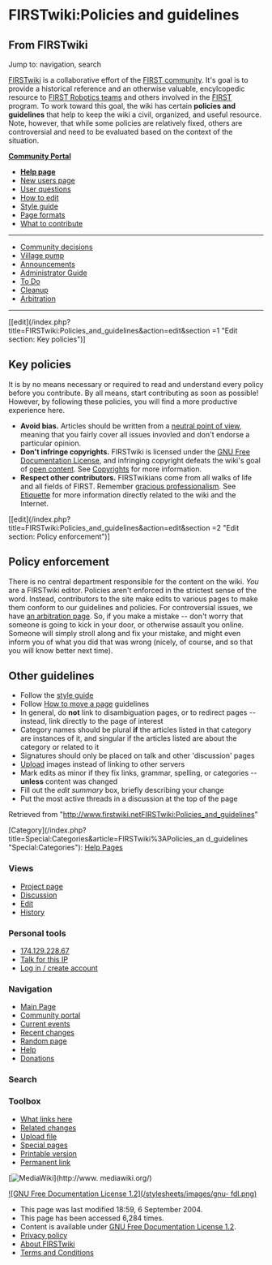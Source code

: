 # FIRSTwiki:Policies and guidelines

## From FIRSTwiki

Jump to: navigation, search

[FIRSTwiki](FIRSTwiki "FIRSTwiki") is a collaborative effort of the [FIRST community](FIRST_community "FIRST community"). It's goal is to provide a historical reference and an otherwise valuable, encylcopedic resource to [FIRST Robotics teams](FIRST_Robotics_team "FIRST Robotics team") and others involved in the [FIRST](first) program. To work toward this goal, the wiki has certain **policies and guidelines** that help to keep the wiki a civil, organized, and useful resource. Note, however, that while some policies are relatively fixed, others are controversial and need to be evaluated based on the context of the situation.

**[Community Portal](FIRSTwiki:Community_portal "FIRSTwiki:Community portal")**

- **[Help page](FIRSTwiki:Help "FIRSTwiki:Help")**
- [New users page](FIRSTwiki:New_users_page "FIRSTwiki:New users page")
- [User questions](FIRSTwiki:User_questions "FIRSTwiki:User questions")
- [How to edit](FIRSTwiki:How_does_one_edit_a_page "FIRSTwiki:How does one edit a page")
- [Style guide](FIRSTwiki:Style_guide "FIRSTwiki:Style guide")
- [Page formats](FIRSTwiki:Page_formats "FIRSTwiki:Page formats")
- [What to contribute](FIRSTwiki:What_to_contribute "FIRSTwiki:What to contribute")

--------------------------------------------------------------------------------

- [Community decisions](FIRSTwiki:Community_decisions "FIRSTwiki:Community decisions")
- [Village pump](FIRSTwiki:Village_pump "FIRSTwiki:Village pump")
- [Announcements](FIRSTwiki:Announcements "FIRSTwiki:Announcements")
- [Administrator Guide](FIRSTwiki:Guide_for_administrators "FIRSTwiki:Guide for administrators")
- [To Do](FIRSTwiki:To_Do "FIRSTwiki:To Do")
- [Cleanup](FIRSTwiki:Cleanup "FIRSTwiki:Cleanup")
- [Arbitration](FIRSTwiki:Arbitration "FIRSTwiki:Arbitration")

--------------------------------------------------------------------------------

[[edit](/index.php?title=FIRSTwiki:Policies_and_guidelines&action=edit&section
=1 "Edit section: Key policies")]

## Key policies

It is by no means necessary or required to read and understand every policy before you contribute. By all means, start contributing as soon as possible! However, by following these policies, you will find a more productive experience here.

- **Avoid bias.** Articles should be written from a [neutral point of view](http://www.wikipedia.org/wiki/neutral_point_of_view "wikipedia:neutral_point_of_view"), meaning that you fairly cover all issues invovled and don't endorse a particular opinion.
- **Don't infringe copyrights.** FIRSTwiki is licensed under the [GNU Free Documentation License](http://www.wikipedia.org/wiki/GNU_Free_Documentation_License "wikipedia:GNU_Free_Documentation_License"), and infringing copyright defeats the wiki's goal of [open content](http://www.wikipedia.org/wiki/open_content "wikipedia:open_content"). See [Copyrights](http://www.wikipedia.org/wiki/Copyrights "wikipedia:Copyrights") for more information.
- **Respect other contributors.** FIRSTwikians come from all walks of life and all fields of FIRST. Remember [gracious professionalism](Gracious_professionalism "Gracious professionalism"). See [Etiquette](/index.php?title=FIRSTwiki:Etiquette&action=edit "FIRSTwiki:Etiquette") for more information directly related to the wiki and the Internet.

[[edit](/index.php?title=FIRSTwiki:Policies_and_guidelines&action=edit&section
=2 "Edit section: Policy enforcement")]

## Policy enforcement

There is no central department responsible for the content on the wiki. _You_ are a FIRSTwiki editor. Policies aren't enforced in the strictest sense of the word. Instead, contributors to the site make edits to various pages to make them conform to our guidelines and policies. For controversial issues, we have [an arbitration page](FIRSTwiki:Arbitration "FIRSTwiki:Arbitration"). So, if you make a mistake -- don't worry that someone is going to kick in your door, or otherwise assault you online. Someone will simply stroll along and fix your mistake, and might even inform you of what you did that was wrong (nicely, of course, and so that you will know better next time).

## Other guidelines

- Follow the [style guide](FIRSTwiki:Style_guide "FIRSTwiki:Style guide")
- Follow [How to move a page](FIRSTwiki:How_to_move_a_page "FIRSTwiki:How to move a page") guidelines
- In general, do **not** link to disambiguation pages, or to redirect pages -- instead, link directly to the page of interest
- Category names should be plural **if** the articles listed in that category are instances of it, and singular if the articles listed are about the category or related to it
- Signatures should only be placed on talk and other 'discussion' pages
- [Upload](Special:Upload "Special:Upload") images instead of linking to other servers
- Mark edits as minor if they fix links, grammar, spelling, or categories -- **unless** content was changed
- Fill out the _edit summary_ box, briefly describing your change
- Put the most active threads in a discussion at the top of the page

Retrieved from "<http://www.firstwiki.netFIRSTwiki:Policies_and_guidelines>"

[Category](/index.php?title=Special:Categories&article=FIRSTwiki%3APolicies_an
d_guidelines "Special:Categories"): [Help Pages](Category:Help_Pages "Category:Help Pages")

### Views

- [Project page](FIRSTwiki:Policies_and_guidelines)
- [Discussion](FIRSTwiki_talk:Policies_and_guidelines)
- [Edit](/index.php?title=FIRSTwiki:Policies_and_guidelines&action=edit)
- [History](/index.php?title=FIRSTwiki:Policies_and_guidelines&action=history)

### Personal tools

- [174.129.228.67](User:174.129.228.67)
- [Talk for this IP](User_talk:174.129.228.67)
- [Log in / create account](/index.php?title=Special:Userlogin&returnto=FIRSTwiki:Policies_and_guidelines)

[](Main_Page "Main Page")

### Navigation

- [Main Page](Main_Page)
- [Community portal](FIRSTwiki:Community_portal)
- [Current events](Current_events)
- [Recent changes](Special:Recentchanges)
- [Random page](Special:Random)
- [Help](FIRSTwiki:Help)
- [Donations](FIRSTwiki:Site_support)

### Search

### Toolbox

- [What links here](Special:Whatlinkshere/FIRSTwiki:Policies_and_guidelines)
- [Related changes](Special:Recentchangeslinked/FIRSTwiki:Policies_and_guidelines)
- [Upload file](Special:Upload)
- [Special pages](Special:Specialpages)
- [Printable version](/index.php?title=FIRSTwiki:Policies_and_guidelines&printable=yes)
- [Permanent link](/index.php?title=FIRSTwiki:Policies_and_guidelines&oldid=37732)

[![MediaWiki](/skins/common/images/poweredby_mediawiki_88x31.png)](http://www.
mediawiki.org/)

[![GNU Free Documentation License 1.2](/stylesheets/images/gnu-
fdl.png)](http://www.gnu.org/copyleft/fdl.html)

- This page was last modified 18:59, 6 September 2004.
- This page has been accessed 6,284 times.
- Content is available under [GNU Free Documentation License 1.2](http://www.gnu.org/copyleft/fdl.html "http://www.gnu.org/copyleft/fdl.html").
- [Privacy policy](FIRSTwiki:Privacy_policy "FIRSTwiki:Privacy policy")
- [About FIRSTwiki](FIRSTwiki:About "FIRSTwiki:About")
- [Terms and Conditions](FIRSTwiki:Terms_and_conditions "FIRSTwiki:Terms and conditions")
